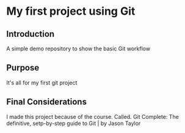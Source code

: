 # My first project using Git
## Introduction
A simple demo repository to show the basic Git workflow
## Purpose
It's all for my first git project
## Final Considerations
I made this project because of the course.
Called. Git Complete: The definitive, setp-by-step guide to Git | by Jason Taylor 